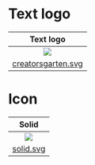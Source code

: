 # Text logo

| Text logo |
|:---:|
| ![](https://creatorsgarten.org/images/creatorsgarten.svg) |
| [creatorsgarten.svg](https://creatorsgarten.org/images/creatorsgarten.svg) |

# Icon

| Solid |
|:---:|
| ![](https://creatorsgarten.org/images/icons/solid.svg) |
| [solid.svg](https://creatorsgarten.org/images/icons/solid.svg) |
